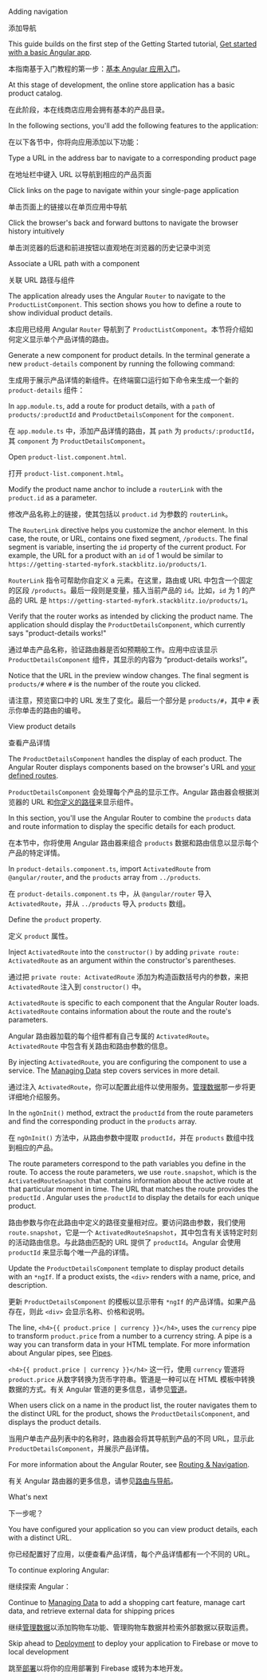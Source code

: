 Adding navigation

添加导航

This guide builds on the first step of the Getting Started tutorial, [Get started with a basic Angular app](start "Get started with a basic Angular app").

本指南基于入门教程的第一步：[基本 Angular 应用入门](start "开始使用基本的 Angular 应用")。

At this stage of development, the online store application has a basic product catalog.

在此阶段，本在线商店应用会拥有基本的产品目录。

In the following sections, you'll add the following features to the application:

在以下各节中，你将向应用添加以下功能：

Type a URL in the address bar to navigate to a corresponding product page

在地址栏中键入 URL 以导航到相应的产品页面

Click links on the page to navigate within your single-page application

单击页面上的链接以在单页应用中导航

Click the browser's back and forward buttons to navigate the browser history intuitively

单击浏览器的后退和前进按钮以直观地在浏览器的历史记录中浏览

<a id="define-routes"></a>



Associate a URL path with a component

关联 URL 路径与组件

The application already uses the Angular `Router` to navigate to the `ProductListComponent`.
This section shows you how to define a route to show individual product details.

本应用已经用 Angular `Router` 导航到了 `ProductListComponent`。本节将介绍如何定义显示单个产品详情的路由。

Generate a new component for product details.
In the terminal generate a new `product-details` component by running the following command:

生成用于展示产品详情的新组件。在终端窗口运行如下命令来生成一个新的 `product-details` 组件：

In `app.module.ts`, add a route for product details, with a `path` of `products/:productId` and `ProductDetailsComponent` for the `component`.

在 `app.module.ts` 中，添加产品详情的路由，其 `path` 为 `products/:productId`，其 `component` 为 `ProductDetailsComponent`。

Open `product-list.component.html`.

打开 `product-list.component.html`。

Modify the product name anchor to include a `routerLink` with the `product.id` as a parameter.

修改产品名称上的链接，使其包括以 `product.id` 为参数的 `routerLink`。

The `RouterLink` directive helps you customize the anchor element.
In this case, the route, or URL, contains one fixed segment, `/products`.
The final segment is variable, inserting the `id` property of the current product.
For example, the URL for a product with an `id` of 1 would be similar to `https://getting-started-myfork.stackblitz.io/products/1`.

`RouterLink` 指令可帮助你自定义 a 元素。在这里，路由或 URL 中包含一个固定的区段 `/products`。最后一段则是变量，插入当前产品的 `id`。比如，`id` 为 1 的产品的 URL 是 `https://getting-started-myfork.stackblitz.io/products/1`。

Verify that the router works as intended by clicking the product name.
The application should display the `ProductDetailsComponent`, which currently says "product-details works!"

通过单击产品名称，验证路由器是否如预期般工作。应用中应该显示 `ProductDetailsComponent` 组件，其显示的内容为 “product-details works!”。

Notice that the URL in the preview window changes.
The final segment is `products/#` where `#` is the number of the route you clicked.

请注意，预览窗口中的 URL 发生了变化。最后一个部分是 `products/#`，其中 `#` 表示你单击的路由的编号。

View product details

查看产品详情

The `ProductDetailsComponent` handles the display of each product.
The Angular Router displays components based on the browser's URL and [your defined routes](#define-routes).

`ProductDetailsComponent` 会处理每个产品的显示工作。Angular 路由器会根据浏览器的 URL 和[你定义的路径](#define-routes)来显示组件。

In this section, you'll use the Angular Router to combine the `products` data and route information to display the specific details for each product.

在本节中，你将使用 Angular 路由器来组合 `products` 数据和路由信息以显示每个产品的特定详情。

In `product-details.component.ts`, import `ActivatedRoute` from `@angular/router`, and the `products` array from `../products`.

在 `product-details.component.ts` 中，从 `@angular/router` 导入 `ActivatedRoute`，并从 `../products` 导入 `products` 数组。

Define the `product` property.

定义 `product` 属性。

Inject `ActivatedRoute` into the `constructor()` by adding `private route: ActivatedRoute` as an argument within the constructor's parentheses.

通过把 `private route: ActivatedRoute` 添加为构造函数括号内的参数，来把 `ActivatedRoute` 注入到 `constructor()` 中。

`ActivatedRoute` is specific to each component that the Angular Router loads.
`ActivatedRoute` contains information about the route and the route's parameters.

Angular 路由器加载的每个组件都有自己专属的 `ActivatedRoute`。`ActivatedRoute` 中包含有关路由和路由参数的信息。

By injecting `ActivatedRoute`, you are configuring the component to use a service.
The [Managing Data](start/start-data "Try it: Managing Data") step covers services in more detail.

通过注入 `ActivatedRoute`，你可以配置此组件以使用服务。[管理数据](start/start-data "尝试一下：管理数据")那一步将更详细地介绍服务。

In the `ngOnInit()` method, extract the `productId` from the route parameters and find the corresponding product in the `products` array.

在 `ngOnInit()` 方法中，从路由参数中提取 `productId`，并在 `products` 数组中找到相应的产品。

The route parameters correspond to the path variables you define in the route.
To access the route parameters, we use `route.snapshot`, which is the `ActivatedRouteSnapshot` that contains information about the active route at that particular moment in time.
The URL that matches the route provides the `productId` .
Angular uses the `productId` to display the details for each unique product.

路由参数与你在此路由中定义的路径变量相对应。要访问路由参数，我们使用 `route.snapshot`，它是一个 `ActivatedRouteSnapshot`，其中包含有关该特定时刻的活动路由信息。与此路由匹配的 URL 提供了 `productId`。Angular 会使用 `productId` 来显示每个唯一产品的详情。

Update the `ProductDetailsComponent` template to display product details with an `*ngIf`.
If a product exists, the `<div>` renders with a name, price, and description.

更新 `ProductDetailsComponent` 的模板以显示带有 `*ngIf` 的产品详情。如果产品存在，则此 `<div>` 会显示名称、价格和说明。

The line, `<h4>{{ product.price | currency }}</h4>`, uses the `currency` pipe to transform `product.price` from a number to a currency string.
A pipe is a way you can transform data in your HTML template.
For more information about Angular pipes, see [Pipes](guide/pipes "Pipes").

`<h4>{{ product.price | currency }}</h4>` 这一行，使用 `currency` 管道将 `product.price` 从数字转换为货币字符串。管道是一种可以在 HTML 模板中转换数据的方式。有关 Angular 管道的更多信息，请参见[管道](guide/pipes "管道")。

When users click on a name in the product list, the router navigates them to the distinct URL for the product, shows the `ProductDetailsComponent`, and displays the product details.

当用户单击产品列表中的名称时，路由器会将其导航到产品的不同 URL，显示此 `ProductDetailsComponent`，并展示产品详情。

For more information about the Angular Router, see [Routing & Navigation](guide/router "Routing & Navigation guide").

有关 Angular 路由器的更多信息，请参见[路由与导航](guide/router "路由与导航指南")。

What's next

下一步呢？

You have configured your application so you can view product details, each with a distinct URL.

你已经配置好了应用，以便查看产品详情，每个产品详情都有一个不同的 URL。

To continue exploring Angular:

继续探索 Angular：

Continue to [Managing Data](start/start-data "Try it: Managing Data") to add a shopping cart feature, manage cart data, and retrieve external data for shipping prices

继续[管理数据](start/start-data "尝试一下：管理数据")以添加购物车功能、管理购物车数据并检索外部数据以获取运费。

Skip ahead to [Deployment](start/start-deployment "Try it: Deployment") to deploy your application to Firebase or move to local development

跳至[部署](start/start-deployment "试试看：部署")以将你的应用部署到 Firebase 或转为本地开发。